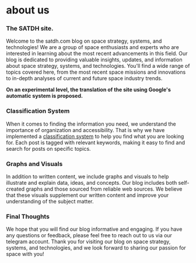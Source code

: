 # about us



### The SATDH site.
Welcome to the satdh.com blog on space strategy, systems, and technologies! We are a group of space enthusiasts and experts who are interested in learning about the most recent advancements in this field. Our blog is dedicated to providing valuable insights, updates, and information about space strategy, systems, and technologies.
You'll find a wide range of topics covered here, from the most recent space missions and innovations to in-depth analyses of current and future space industry trends.

**On an experimental level, the translation of the site using Google's automatic system is proposed.**

### Classification System

When it comes to finding the information you need, we understand the importance of organization and accessibility. That is why we have implemented a [classification system](/pages/classes) to help you find what you are looking for. Each post is tagged with relevant keywords, making it easy to find and search for posts on specific topics.

### Graphs and Visuals

In addition to written content, we include graphs and visuals to help illustrate and explain data, ideas, and concepts. Our blog includes both self-created graphs and those sourced from reliable web sources. We believe that these visuals supplement our written content and improve your understanding of the subject matter.

### Final Thoughts

We hope that you will find our blog informative and engaging. If you have any questions or feedback, please feel free to reach out to us via our telegram account. Thank you for visiting our blog on space strategy, systems, and technologies, and we look forward to sharing our passion for space with you!

